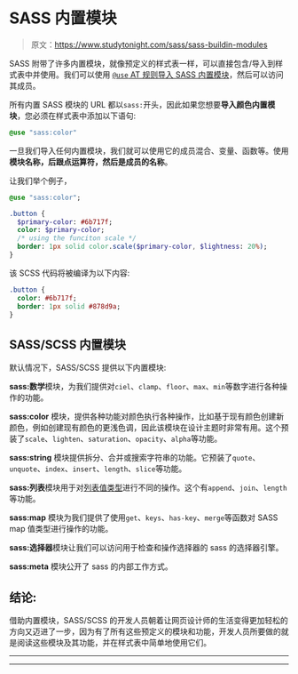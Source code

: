 # SASS 内置模块

> 原文：<https://www.studytonight.com/sass/sass-buildin-modules>

SASS 附带了许多内置模块，就像预定义的样式表一样，可以直接包含/导入到样式表中并使用。我们可以使用 [`@use` AT 规则导入 SASS 内置模块](https://www.studytonight.com/sass/sass-use-atrule)，然后可以访问其成员。

所有内置 SASS 模块的 URL 都以`sass:`开头，因此如果您想要**导入颜色内置模块**，您必须在样式表中添加以下语句:

```sass
@use "sass:color"
```

一旦我们导入任何内置模块，我们就可以使用它的成员混合、变量、函数等。使用**模块名称，后跟点运算符，然后是成员的名称**。

让我们举个例子，

```sass
@use "sass:color";

.button {
  $primary-color: #6b717f;
  color: $primary-color;
  /* using the funciton scale */
  border: 1px solid color.scale($primary-color, $lightness: 20%);
}
```

该 SCSS 代码将被编译为以下内容:

```sass
.button {
  color: #6b717f;
  border: 1px solid #878d9a;
}
```

## SASS/SCSS 内置模块

默认情况下，SASS/SCSS 提供以下内置模块:

**sass:数学**模块，为我们提供对`ciel`、`clamp`、`floor`、`max`、`min`等数字进行各种操作的功能。

**sass:color** 模块，提供各种功能对颜色执行各种操作，比如基于现有颜色创建新颜色，例如创建现有颜色的更浅色调，因此该模块在设计主题时非常有用。这个预装了`scale`、`lighten`、`saturation`、`opacity`、`alpha`等功能。

**sass:string** 模块提供拆分、合并或搜索字符串的功能。它预装了`quote`、`unquote`、`index`、`insert`、`length`、`slice`等功能。

**sass:列表**模块用于对[列表值类型](https://www.studytonight.com/sass/sass-supported-value-types)进行不同的操作。这个有`append`、`join`、`length`等功能。

**sass:map** 模块为我们提供了使用`get`、`keys`、`has-key`、`merge`等函数对 SASS map 值类型进行操作的功能。

**sass:选择器**模块让我们可以访问用于检查和操作选择器的 sass 的选择器引擎。

**sass:meta** 模块公开了 sass 的内部工作方式。

## 结论:

借助内置模块，SASS/SCSS 的开发人员朝着让网页设计师的生活变得更加轻松的方向又迈进了一步，因为有了所有这些预定义的模块和功能，开发人员所要做的就是阅读这些模块及其功能，并在样式表中简单地使用它们。

* * *

* * *